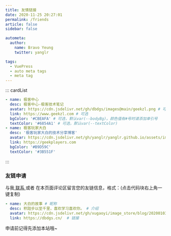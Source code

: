 ```yaml
---
title: 友情链接
date: 2020-11-25 20:27:01
permalink: /friends
article: false
sidebar: false

autometa:
  author:
    name: Bravo Yeung
    twitter: yanglr

tags:
  - VuePress
  - auto meta tags
  - meta tag
---
```


<!--
普通卡片列表容器，可用于友情链接、项目推荐、古诗词展示等。
cardList 后面可跟随一个数字表示每行最多显示多少个，选值范围1~4，默认3。在小屏时会根据屏幕宽度减少每行显示数量。
-->
::: cardList
```yaml
- name: 极客中心
  desc: 极客中心-极客技术笔记
  avatar: https://cdn.jsdelivr.net/gh/dbdgs/images@main/geekzl.png # 可选
  link: https://www.geekzl.com # 可选
  bgColor: '#CBEAFA' # 可选，默认var(--bodyBg)。颜色值有#号时请添加单引号
  textColor: '#6854A1' # 可选，默认var(--textColor)
- name: 极客玩家大白
  desc: '极客玩家大白的技术分享博客'
  avatar: https://cdn.jsdelivr.net/gh/yanglr/yanglr.github.io/assets/images/authors/byavatar.jpg
  link: https://geekplayers.com
  bgColor: '#B9D59C'
  textColor: '#3B551F'

```
:::


### 友链申请

与我[ 联系 ](/about/#联系)或者 在本页面评论区留言您的友链信息，格式：(点击代码块右上角一键复制)


```yaml
- name: 大白的故事 # 昵称
  desc: 积跬步以至千里，喜欢学习喜欢你。 # 介绍
  avatar: https://cdn.jsdelivr.net/gh/xugaoyi/image_store/blog/20200103123203.jpg # 头像
  link: https://dbdgs.cn/  # 链接
```

申请前记得先添加本站哦~
